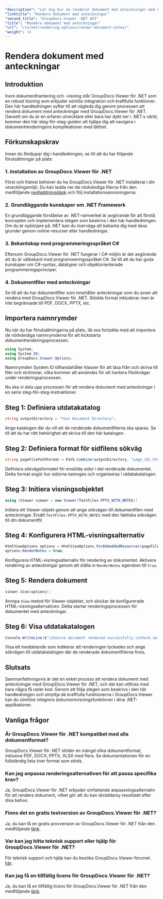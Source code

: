 ```yaml
---
"description": "Lär dig hur du renderar dokument med anteckningar med GroupDocs.Viewer för .NET. Steg-för-steg-handledning för sömlös integration i dina .NET-applikationer."
"linktitle": "Rendera dokument med anteckningar"
"second_title": "GroupDocs.Viewer .NET API"
"title": "Rendera dokument med anteckningar"
"url": "/sv/net/rendering-options/render-document-notes/"
"weight": 14
---
```


# Rendera dokument med anteckningar

## Introduktion
Inom dokumenthantering och -visning står GroupDocs.Viewer för .NET som en robust lösning som erbjuder sömlös integration och kraftfulla funktioner. Den här handledningen syftar till att vägleda dig genom processen att rendera dokument med anteckningar med GroupDocs.Viewer för .NET. Oavsett om du är en erfaren utvecklare eller bara har dykt ner i .NET:s värld, kommer den här steg-för-steg-guiden att hjälpa dig att navigera i dokumentrenderingens komplikationer med lätthet.
## Förkunskapskrav
Innan du fördjupar dig i handledningen, se till att du har följande förutsättningar på plats:
### 1. Installation av GroupDocs.Viewer för .NET
Först och främst behöver du ha GroupDocs.Viewer för .NET installerat i din utvecklingsmiljö. Du kan ladda ner de nödvändiga filerna från den medföljande [nedladdningslänk](https://releases.groupdocs.com/viewer/net/) och följ installationsanvisningarna.
### 2. Grundläggande kunskaper om .NET Framework
En grundläggande förståelse av .NET-ramverket är avgörande för att förstå koncepten och implementera stegen som beskrivs i den här handledningen. Om du är nybörjare på .NET kan du överväga att bekanta dig med dess grunder genom online-resurser eller handledningar.
### 3. Bekantskap med programmeringsspråket C#
Eftersom GroupDocs.Viewer för .NET fungerar i C#-miljön är det avgörande att du är välbekant med programmeringsspråket C#. Se till att du har goda kunskaper om C#-syntax, datatyper och objektorienterade programmeringsprinciper.
### 4. Dokumentfiler med anteckningar
Se till att du har dokumentfiler som innehåller anteckningar som du avser att rendera med GroupDocs.Viewer för .NET. Stödda format inkluderar men är inte begränsade till PDF, DOCX, PPTX, etc.

## Importera namnrymder
Nu när du har förutsättningarna på plats, låt oss fortsätta med att importera de nödvändiga namnrymderna för att kickstarta dokumentrenderingsprocessen.

```csharp
using System;
using System.IO;
using GroupDocs.Viewer.Options;
```
Namnrymden System.IO tillhandahåller klasser för att läsa från och skriva till filer och strömmar, vilka kommer att användas för att hantera filsökvägar under renderingsprocessen.

Nu ska vi dela upp processen för att rendera dokument med anteckningar i en serie steg-för-steg-instruktioner.
## Steg 1: Definiera utdatakatalog
```csharp
string outputDirectory = "Your Document Directory";
```
Ange katalogen där du vill att de renderade dokumentfilerna ska sparas. Se till att du har rätt behörighet att skriva till den här katalogen.
## Steg 2: Definiera format för sidfilens sökväg
```csharp
string pageFilePathFormat = Path.Combine(outputDirectory, "page_{0}.html");
```
Definiera sökvägsformatet för enskilda sidor i det renderade dokumentet. Detta format avgör hur sidorna namnges och organiseras i utdatakatalogen.
## Steg 3: Initiera visningsobjektet
```csharp
using (Viewer viewer = new Viewer(TestFiles.PPTX_WITH_NOTES))
```
Initiera ett Viewer-objekt genom att ange sökvägen till dokumentfilen med anteckningar. Ersätt `TestFiles.PPTX_WITH_NOTES` med den faktiska sökvägen till din dokumentfil.
## Steg 4: Konfigurera HTML-visningsalternativ
```csharp
HtmlViewOptions options = HtmlViewOptions.ForEmbeddedResources(pageFilePathFormat);
options.RenderNotes = true;
```
Konfigurera HTML-visningsalternativ för rendering av dokumentet. Aktivera rendering av anteckningar genom att ställa in `RenderNotes` egendom till `true`.
## Steg 5: Rendera dokument
```csharp
viewer.View(options);
```
Anropa `View` metod för Viewer-objektet, och skickar de konfigurerade HTML-visningsalternativen. Detta startar renderingsprocessen för dokumentet med anteckningar.
## Steg 6: Visa utdatakatalogen
```csharp
Console.WriteLine($"\nSource document rendered successfully.\nCheck output in {outputDirectory}.");
```
Visa ett meddelande som indikerar att renderingen lyckades och ange sökvägen till utdatakatalogen där de renderade dokumentfilerna finns.

## Slutsats
Sammanfattningsvis är det en enkel process att rendera dokument med anteckningar med GroupDocs.Viewer för .NET, och det kan utföras med bara några få rader kod. Genom att följa stegen som beskrivs i den här handledningen och utnyttja de kraftfulla funktionerna i GroupDocs.Viewer kan du sömlöst integrera dokumentvisningsfunktioner i dina .NET-applikationer.
## Vanliga frågor
### Är GroupDocs.Viewer för .NET kompatibel med alla dokumentformat?
GroupDocs.Viewer för .NET stöder en mängd olika dokumentformat, inklusive PDF, DOCX, PPTX, XLSX med flera. Se dokumentationen för en fullständig lista över format som stöds.
### Kan jag anpassa renderingsalternativen för att passa specifika krav?
Ja, GroupDocs.Viewer för .NET erbjuder omfattande anpassningsalternativ för att rendera dokument, vilket gör att du kan skräddarsy resultatet efter dina behov.
### Finns det en gratis testversion av GroupDocs.Viewer för .NET?
Ja, du kan få en gratis provversion av GroupDocs.Viewer för .NET från den medföljande [länk](https://releases.groupdocs.com/).
### Var kan jag hitta teknisk support eller hjälp för GroupDocs.Viewer för .NET?
För teknisk support och hjälp kan du besöka GroupDocs.Viewer-forumet. [här](https://forum.groupdocs.com/c/viewer/9).
### Kan jag få en tillfällig licens för GroupDocs.Viewer för .NET?
Ja, du kan få en tillfällig licens för GroupDocs.Viewer för .NET från den medföljande [länk](https://purchase.groupdocs.com/temporary-license/).